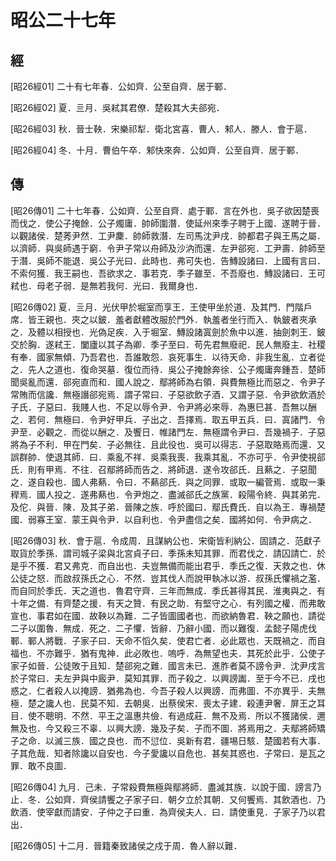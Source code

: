 # 昭公二十七年

## 經 <a name="10Zhao26Jing"></a>

<a name="10Zhao26Jing01">[昭26經01]</a> 二十有七年春．公如齊．公至自齊．居于鄆．

<a name="10Zhao26Jing02">[昭26經02]</a> 夏．亖月．吳弒其君僚．楚殺其大夫郤宛．

<a name="10Zhao26Jing03">[昭26經03]</a> 秋．晉士鞅．宋樂祁犁．衛北宮喜．曹人．邾人．滕人．會于扈．

<a name="10Zhao26Jing04">[昭26經04]</a> 冬．十月．曹伯午卒．邾快來奔．公如齊．公至自齊．居于鄆．

## 傳 <a name="10Zhao26Zhuan"></a>

<a name="10Zhao26Zhuan01">[昭26傳01]</a> 二十七年春．公如齊．公至自齊．處于鄆．言在外也．吳子欲因楚喪而伐之．使公子掩餘．公子燭庸．帥師圍潛．使延州來季子聘于上國．遂聘于晉．以觀諸侯．楚莠尹然．工尹麇．帥師救潛．左司馬沈尹戌．帥都君子與王馬之屬．以濟師．與吳師遇于窮．令尹子常以舟師及沙汭而還．左尹郤宛．工尹壽．帥師至于潛．吳師不能退．吳公子光曰．此時也．弗可失也．告鱄設諸曰．上國有言曰．不索何獲．我王嗣也．吾欲求之．事若克．季子雖至．不吾廢也．鱄設諸曰．王可弒也．母老子弱．是無若我何．光曰．我爾身也．

<a name="10Zhao26Zhuan02">[昭26傳02]</a> 夏．亖月．光伏甲於堀室而享王．王使甲坐於道．及其門．門階戶席．皆王親也．夾之以鈹．羞者獻體改服於門外．執羞者坐行而入．執鈹者夾承之．及體以相授也．光偽足疾．入于堀室．鱄設諸寘劍於魚中以進．抽劍刺王．鈹交於胸．遂弒王．闔廬以其子為卿．季子至曰．苟先君無廢祀．民人無廢主．社稷有奉．國家無傾．乃吾君也．吾誰敢怨．哀死事生．以待天命．非我生亂．立者從之．先人之道也．復命哭墓．復位而待．吳公子掩餘奔徐．公子燭庸奔鍾吾．楚師聞吳亂而還．郤宛直而和．國人說之．鄢將師為右領．與費無極比而惡之．令尹子常賄而信讒．無極譖郤宛焉．謂子常曰．子惡欲飲子酒．又謂子惡．令尹欲飲酒於子氏．子惡曰．我賤人也．不足以辱令尹．令尹將必來辱．為惠巳甚．吾無以酬之．若何．無極曰．令尹好甲兵．子出之．吾擇焉．取五甲五兵．曰．寘諸門．令尹至．必觀之．而從以酬之．及饗日．帷諸門左．無極謂令尹曰．吾幾禍子．子惡將為子不利．甲在門矣．子必無往．且此役也．吳可以得志．子惡取賂焉而還．又誤群帥．使退其師．曰．乘亂不祥．吳乘我喪．我乘其亂．不亦可乎．令尹使視郤氏．則有甲焉．不往．召鄢將師而告之．將師退．遂令攻郤氏．且爇之．子惡聞之．遂自殺也．國人弗爇．令曰．不爇郤氏．與之同罪．或取一編菅焉．或取一秉稈焉．國人投之．遂弗爇也．令尹炮之．盡滅郤氏之族黨．殺陽令終．與其弟完．及佗．與晉．陳．及其子弟．晉陳之族．呼於國曰．鄢氏費氏．自以為王．專禍楚國．弱寡王室．蒙王與令尹．以自利也．令尹盡信之矣．國將如何．令尹病之．

<a name="10Zhao26Zhuan03">[昭26傳03]</a> 秋．會于扈．令成周．且謀納公也．宋衛皆利納公．固請之．范獻子取貨於季孫．謂司城子梁與北宮貞子曰．季孫未知其罪．而君伐之．請囚請亡．於是乎不獲．君又弗克．而自出也．夫豈無備而能出君乎．季氏之復．天救之也．休公徒之怒．而啟叔孫氏之心．不然．豈其伐人而說甲執冰以游．叔孫氏懼禍之濫．而自同於季氏．天之道也．魯君守齊．三年而無成．季氏甚得其民．淮夷與之．有十年之備．有齊楚之援．有天之贊．有民之助．有堅守之心．有列國之權．而弗敢宣也．事君如在國．故鞅以為難．二子皆圖國者也．而欲納魯君．鞅之願也．請從二子以圍魯．無成．死之．二子懼．皆辭．乃辭小國．而以難復．孟懿子陽虎伐鄆．鄆人將戰．子家子曰．天命不慆久矣．使君亡者．必此眾也．天既禍之．而自福也．不亦難乎．猶有鬼神．此必敗也．嗚呼．為無望也夫．其死於此乎．公使子家子如晉．公徒敗于且知．楚郤宛之難．國言未已．進胙者莫不謗令尹．沈尹戌言於子常曰．夫左尹與中廄尹．莫知其罪．而子殺之．以興謗讟．至于今不已．戌也惑之．仁者殺人以掩謗．猶弗為也．今吾子殺人以興謗．而弗圖．不亦異乎．夫無極．楚之讒人也．民莫不知．去朝吳．出蔡侯宋．喪太子建．殺連尹奢．屏王之耳目．使不聰明．不然．平王之溫惠共儉．有過成莊．無不及焉．所以不獲諸侯．邇無及也．今又殺三不辜．以興大謗．幾及子矣．子而不圖．將焉用之．夫鄢將師矯子之命．以滅三族．國之良也．而不愆位．吳新有君．疆埸日駭．楚國若有大事．子其危哉．知者除讒以自安也．今子愛讒以自危也．甚矣其惑也．子常曰．是瓦之罪．敢不良圖．

<a name="10Zhao26Zhuan04">[昭26傳04]</a> 九月．己未．子常殺費無極與鄢將師．盡滅其族．以說于國．謗言乃止．冬．公如齊．齊侯請饗之子家子曰．朝夕立於其朝．又何饗焉．其飲酒也．乃飲酒．使宰獻而請安．子仲之子曰重．為齊侯夫人．曰．請使重見．子家子乃以君出．

<a name="10Zhao26Zhuan05">[昭26傳05]</a> 十二月．晉籍秦致諸侯之戍于周．魯人辭以難．

